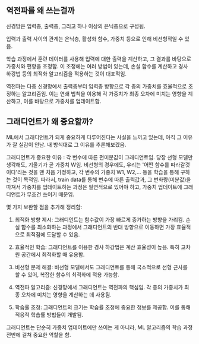 
## 역전파를 왜 쓰는걸까

신경망은 입력층, 출력층, 그리고 하나 이상의 은닉층으로 구성됨. 

입력과 출력 사이의 관계는 은닉층, 활성화 함수, 가중치 등으로 인해 비선형적일 수 있음.

학습 과정에서 훈련 데이터를 사용해 입력에 대한 출력을 계산하고, 그 결과를 바탕으로 가중치와 편향을 조정함. 이 조정에는 여러 방법이 있는데, 손실 함수를 계산하고 경사 하강법 등의 최적화 알고리즘을 적용하는 것이 대표적임.

역전파는 다층 신경망에서 출력층부터 입력층 방향으로 각 층의 가중치를 효율적으로 조정하는 알고리즘임. 이는 연쇄 법칙을 이용해 각 가중치가 최종 오차에 미치는 영향을 계산하고, 이를 바탕으로 가중치를 업데이트함.

## 그래디언트가 왜 중요할까?

ML에서 그래디언트가 되게 중요하게 다루어진다는 사실을 느끼고 있는데, 아직 그 이유가 잘 실감이 안남. 내 방식대로 그 이유를 추론해보겠음.

그래디언트가 중요한 이유 : 각 변수에 따른 편미분값이 그래디언트임. 당장 선형 모델만 생각해도, 기울기가 곧 가중치 W임. 비선형의 경우에도, 우리는 '어떤 함수를 따라갈것이다'라는 것을 맨 처음 가정하고, 각 변수의 가중치 W1, W2,... 등을 학습을 통해 구하는 것이 목적임. 따라서, train data를 통해 변수에 따른 출력값과, 그 변화량(미분값)을 따져서 가중치를 업데이트하는 과정은 필연적으로 있어야 하고, 가중치 업데이트에 그래디언트가 무조건 쓰이기 때문임.
 
몇 가지 보완할 점을 추가해 정리함:

1. 최적화 방향 제시: 그래디언트는 함수값이 가장 빠르게 증가하는 방향을 가리킴. 손실 함수를 최소화하는 과정에서 그래디언트의 반대 방향으로 이동하면 가장 효율적으로 최적점에 도달할 수 있음.

2. 효율적인 학습: 그래디언트를 이용한 경사 하강법은 계산 효율성이 높음. 특히 고차원 공간에서 최적화할 때 유용함.

3. 비선형 문제 해결: 비선형 모델에서도 그래디언트를 통해 국소적으로 선형 근사를 할 수 있어, 복잡한 함수의 최적화에 적용 가능함.

4. 역전파 알고리즘: 신경망에서 그래디언트는 역전파의 핵심임. 각 층의 가중치가 최종 오차에 미치는 영향을 계산하는 데 사용됨.

5. 학습률 조정: 그래디언트의 크기는 학습률 조정에 중요한 정보를 제공함. 이를 통해 적응적 학습률 방법들이 개발됨.

그래디언트는 단순히 가중치 업데이트에만 쓰이는 게 아니라, ML 알고리즘의 학습 과정 전반에 걸쳐 중요한 역할을 함.